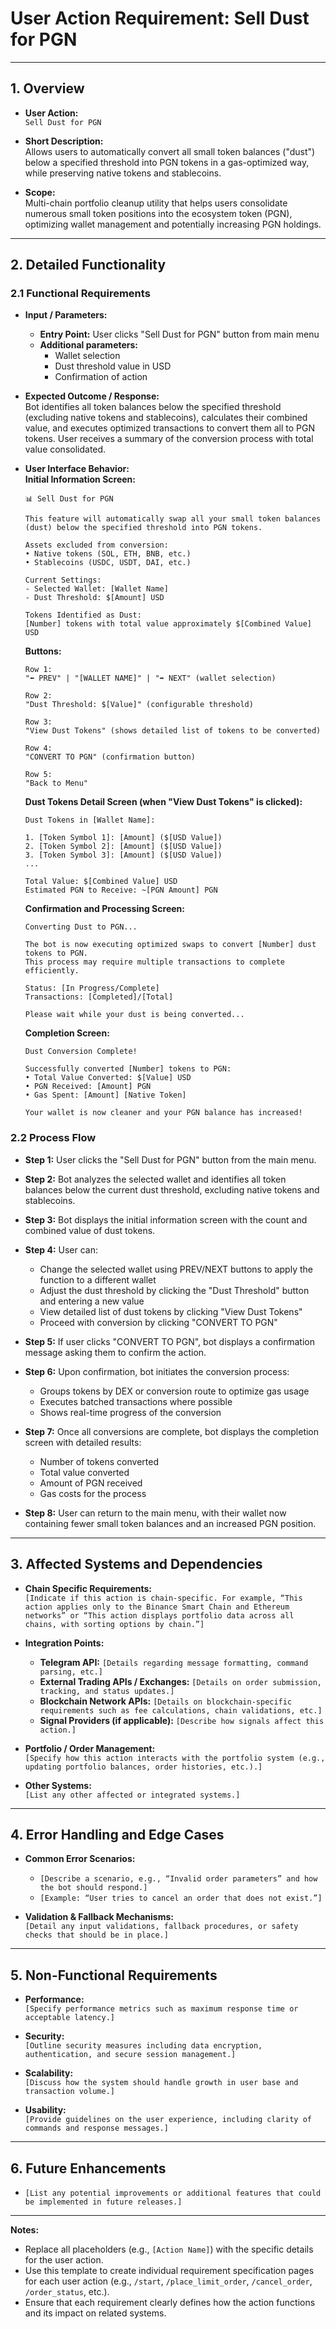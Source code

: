 # User Action Requirement: Sell Dust for PGN

---

## 1. Overview

- **User Action:**  
  `Sell Dust for PGN`

- **Short Description:**  
  Allows users to automatically convert all small token balances ("dust") below a specified threshold into PGN tokens in a gas-optimized way, while preserving native tokens and stablecoins.

- **Scope:**  
  Multi-chain portfolio cleanup utility that helps users consolidate numerous small token positions into the ecosystem token (PGN), optimizing wallet management and potentially increasing PGN holdings.

---

## 2. Detailed Functionality

### 2.1 Functional Requirements
- **Input / Parameters:**
    - **Entry Point:** User clicks "Sell Dust for PGN" button from main menu
    - **Additional parameters:**
        - Wallet selection
        - Dust threshold value in USD
        - Confirmation of action

- **Expected Outcome / Response:**  
  Bot identifies all token balances below the specified threshold (excluding native tokens and stablecoins), calculates their combined value, and executes optimized transactions to convert them all to PGN tokens. User receives a summary of the conversion process with total value consolidated.

- **User Interface Behavior:**  
  **Initial Information Screen:**
  ```
  📊 Sell Dust for PGN
  
  This feature will automatically swap all your small token balances (dust) below the specified threshold into PGN tokens.
  
  Assets excluded from conversion:
  • Native tokens (SOL, ETH, BNB, etc.)
  • Stablecoins (USDC, USDT, DAI, etc.)
  
  Current Settings:
  - Selected Wallet: [Wallet Name]
  - Dust Threshold: $[Amount] USD
  
  Tokens Identified as Dust:
  [Number] tokens with total value approximately $[Combined Value] USD
  ```

  **Buttons:**
  ```
  Row 1:
  "⬅️ PREV" | "[WALLET NAME]" | "➡️ NEXT" (wallet selection)
  
  Row 2:
  "Dust Threshold: $[Value]" (configurable threshold)
  
  Row 3:
  "View Dust Tokens" (shows detailed list of tokens to be converted)
  
  Row 4:
  "CONVERT TO PGN" (confirmation button)
  
  Row 5:
  "Back to Menu"
  ```

  **Dust Tokens Detail Screen (when "View Dust Tokens" is clicked):**
  ```
  Dust Tokens in [Wallet Name]:
  
  1. [Token Symbol 1]: [Amount] ($[USD Value])
  2. [Token Symbol 2]: [Amount] ($[USD Value])
  3. [Token Symbol 3]: [Amount] ($[USD Value])
  ...
  
  Total Value: $[Combined Value] USD
  Estimated PGN to Receive: ~[PGN Amount] PGN
  ```

  **Confirmation and Processing Screen:**
  ```
  Converting Dust to PGN...
  
  The bot is now executing optimized swaps to convert [Number] dust tokens to PGN.
  This process may require multiple transactions to complete efficiently.
  
  Status: [In Progress/Complete]
  Transactions: [Completed]/[Total]
  
  Please wait while your dust is being converted...
  ```

  **Completion Screen:**
  ```
  Dust Conversion Complete!
  
  Successfully converted [Number] tokens to PGN:
  • Total Value Converted: $[Value] USD
  • PGN Received: [Amount] PGN
  • Gas Spent: [Amount] [Native Token]
  
  Your wallet is now cleaner and your PGN balance has increased!
  ```

### 2.2 Process Flow
- **Step 1:** User clicks the "Sell Dust for PGN" button from the main menu.

- **Step 2:** Bot analyzes the selected wallet and identifies all token balances below the current dust threshold, excluding native tokens and stablecoins.

- **Step 3:** Bot displays the initial information screen with the count and combined value of dust tokens.

- **Step 4:** User can:
    - Change the selected wallet using PREV/NEXT buttons to apply the function to a different wallet
    - Adjust the dust threshold by clicking the "Dust Threshold" button and entering a new value
    - View detailed list of dust tokens by clicking "View Dust Tokens"
    - Proceed with conversion by clicking "CONVERT TO PGN"

- **Step 5:** If user clicks "CONVERT TO PGN", bot displays a confirmation message asking them to confirm the action.

- **Step 6:** Upon confirmation, bot initiates the conversion process:
    - Groups tokens by DEX or conversion route to optimize gas usage
    - Executes batched transactions where possible
    - Shows real-time progress of the conversion

- **Step 7:** Once all conversions are complete, bot displays the completion screen with detailed results:
    - Number of tokens converted
    - Total value converted
    - Amount of PGN received
    - Gas costs for the process

- **Step 8:** User can return to the main menu, with their wallet now containing fewer small token balances and an increased PGN position.

---

## 3. Affected Systems and Dependencies

- **Chain Specific Requirements:**  
  `[Indicate if this action is chain-specific. For example, “This action applies only to the Binance Smart Chain and Ethereum networks” or “This action displays portfolio data across all chains, with sorting options by chain.”]`

- **Integration Points:**
    - **Telegram API:** `[Details regarding message formatting, command parsing, etc.]`
    - **External Trading APIs / Exchanges:** `[Details on order submission, tracking, and status updates.]`
    - **Blockchain Network APIs:** `[Details on blockchain-specific requirements such as fee calculations, chain validations, etc.]`
    - **Signal Providers (if applicable):** `[Describe how signals affect this action.]`

- **Portfolio / Order Management:**  
  `[Specify how this action interacts with the portfolio system (e.g., updating portfolio balances, order histories, etc.).]`

- **Other Systems:**  
  `[List any other affected or integrated systems.]`

---

## 4. Error Handling and Edge Cases

- **Common Error Scenarios:**
    - `[Describe a scenario, e.g., “Invalid order parameters” and how the bot should respond.]`
    - `[Example: “User tries to cancel an order that does not exist.”]`

- **Validation & Fallback Mechanisms:**  
  `[Detail any input validations, fallback procedures, or safety checks that should be in place.]`

---

## 5. Non-Functional Requirements

- **Performance:**  
  `[Specify performance metrics such as maximum response time or acceptable latency.]`

- **Security:**  
  `[Outline security measures including data encryption, authentication, and secure session management.]`

- **Scalability:**  
  `[Discuss how the system should handle growth in user base and transaction volume.]`

- **Usability:**  
  `[Provide guidelines on the user experience, including clarity of commands and response messages.]`

---

## 6. Future Enhancements

- `[List any potential improvements or additional features that could be implemented in future releases.]`

---

**Notes:**
- Replace all placeholders (e.g., `[Action Name]`) with the specific details for the user action.
- Use this template to create individual requirement specification pages for each user action (e.g., `/start`, `/place_limit_order`, `/cancel_order`, `/order_status`, etc.).
- Ensure that each requirement clearly defines how the action functions and its impact on related systems.